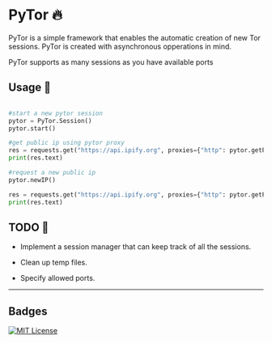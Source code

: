 # PyTor 🔥
PyTor is a simple framework that enables the automatic creation of new Tor sessions.
PyTor is created with asynchronous opperations in mind.

PyTor supports as many sessions as you have available ports
 
## Usage 🤌
~~~python 

#start a new pytor session
pytor = PyTor.Session()
pytor.start()

#get public ip using pytor proxy
res = requests.get("https://api.ipify.org", proxies={"http": pytor.getProxy(), "https": pytor.getProxy()})
print(res.text)

#request a new public ip
pytor.newIP()

res = requests.get("https://api.ipify.org", proxies={"http": pytor.getProxy(), "https": pytor.getProxy()})
print(res.text)
~~~


## TODO 📝
- Implement a session manager that can keep track of all the sessions.

- Clean up temp files.

- Specify allowed ports.


---
## Badges  
[![MIT License](https://img.shields.io/badge/License-MIT-green.svg)](https://choosealicense.com/licenses/mit/)  
